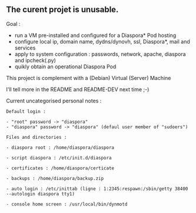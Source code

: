 The curent projet is unusable.
------------------------------

Goal : 

- run a VM pre-installed and configured for a Diaspora* Pod hosting
- configure local ip, domain name, dydns/dynovh, ssl, Diaspora*, mail and services
- apply to system configuration : passwords, network, apache, diaspora and ipcheck(.py)
- quikly obtain an operational Diaspora Pod 

This project is complement with a (Debian) Virtual (Server) Machine

I'll tell more in the README and README-DEV next time ;-)

Current uncategorised personal notes : 

	Default login : 

	- "root" password -> "diaspora"
	- "diaspora" password -> "diaspora" (defaul user member of "sudoers")

	Files and directories : 

	- diaspora root : /home/diaspora/diaspora

	- script diaspora : /etc/init.d/diaspora

	- certificates : /home/diaspora/certicate

	- backups : /home/diaspora/backup.zip

	- auto login : /etc/inittab (ligne : 1:2345:respawn:/sbin/getty 38400 --autologin diaspora tty1)

	- console home screen : /usr/local/bin/dynmotd
